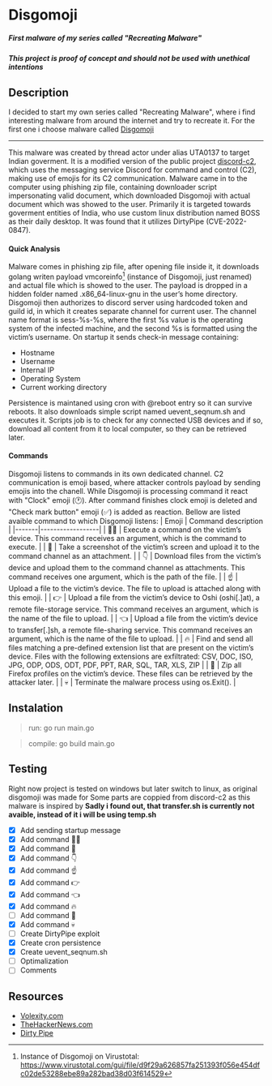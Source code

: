 # Disgomoji

##### First malware of my series called "Recreating Malware"
##### This project is proof of concept and should not be used with unethical intentions

## Description
I decided to start my own series called "Recreating Malware", where i find interesting malware from around the internet and try to recreate it. For the first one i choose malware called [Disgomoji](https://www.volexity.com/blog/2024/06/13/disgomoji-malware-used-to-target-indian-government/)
***
This malware was created by thread actor under alias UTA0137 to target Indian goverment. It is a modified version of the public project [discord-c2](https://github.com/bmdyy/discord-c2), which uses the messaging service Discord for command and control (C2), making use of emojis for its C2 communication. Malware came in to the computer using phishing zip file, containing downloader script impersonating valid document, which downloaded Disgomoji with actual document which was showed to the user. Primarily it is targeted towards goverment entities of India, who use custom linux distribution named BOSS as their daily desktop. It was found that it utilizes DirtyPipe (CVE-2022-0847).
#### Quick Analysis
Malware comes in phishing zip file, after opening file inside it, it downloads golang writen payload vmcoreinfo[^1] (instance of Disgomoji, just renamed) and actual file which is showed to the user. The payload is dropped in a hidden folder named .x86_64-linux-gnu in the user’s home directory. Disgomoji then authorizes to discord server using hardcoded token and guild id, in which it creates separate channel for current user. The channel name format is sess-%s-%s, where the first %s value is the operating system of the infected machine, and the second %s is formatted using the victim’s username. 
On startup it sends check-in message containing:
- Hostname
- Username
- Internal IP
- Operating System
- Current working directory

Persistence is maintaned using cron with @reboot entry so it can survive reboots. It also downloads simple script named uevent_seqnum.sh and executes it. Scripts job is to check for any connected USB devices and if so, download all content from it to local computer, so they can be retrieved later.
#### Commands
Disgomoji listens to commands in its own dedicated channel. C2 communication is emoji based, where attacker controls payload by sending emojis into the chanell. While Disgomoji is processing command it react with "Clock" emoji (🕐). After command finishes clock emoji is deleted and "Check mark button" emoji (✅) is added as reaction.
Bellow are listed avaible command to which Disgomoji listens:
| Emoji | Command description |
|-------|------------------|
|  🏃‍♂️  | Execute a command on the victim’s device. This command receives an argument, which is the command to execute. |
|  📸  | Take a screenshot of the victim’s screen and upload it to the command channel as an attachment. |
|  👇  | Download files from the victim’s device and upload them to the command channel as attachments. This command receives one argument, which is the path of the file. |
|  ☝️  | Upload a file to the victim’s device. The file to upload is attached along with this emoji. |
|  👉  | Upload a file from the victim’s device to Oshi (oshi[.]at), a remote file-storage service. This command receives an argument, which is the name of the file to upload. |
|  👈  | Upload a file from the victim’s device to transfer[.]sh, a remote file-sharing service. This command receives an argument, which is the name of the file to upload. |
|  🔥  | Find and send all files matching a pre-defined extension list that are present on the victim’s device. Files with the following extensions are exfiltrated: CSV, DOC, ISO, JPG, ODP, ODS, ODT, PDF, PPT, RAR, SQL, TAR, XLS, ZIP |
|  🦊  | Zip all Firefox profiles on the victim’s device. These files can be retrieved by the attacker later. |
|  💀  | Terminate the malware process using os.Exit(). |

## Instalation
> run: go run main.go

> compile: go build main.go

## Testing
Right now project is tested on windows but later switch to linux, as original disgomoji was made for
Some parts are coppied from discord-c2 as this malware is inspired by
**Sadly i found out, that transfer.sh is currently not avaible, instead of it i will be using temp.sh**

- [x] Add sending startup message
- [x] Add command 🏃‍♂️
- [x] Add command 📸
- [x] Add command 👇
- [x] Add command ☝️
- [x] Add command 👉
- [x] Add command 👈
- [x] Add command 🔥
- [ ] Add command 🦊
- [x] Add command 💀
- [ ] Create DirtyPipe exploit
- [x] Create cron persistence
- [x] Create uevent_seqnum.sh
- [ ] Optimalization
- [ ] Comments

## Resources
- [Volexity.com](https://www.volexity.com/blog/2024/06/13/disgomoji-malware-used-to-target-indian-government)
- [TheHackerNews.com](https://thehackernews.com/2024/06/pakistani-hackers-use-disgomoji-malware.html)
- [Dirty Pipe](https://github.com/AlexisAhmed/CVE-2022-0847-DirtyPipe-Exploits)

[^1]: Instance of Disgomoji on Virustotal: https://www.virustotal.com/gui/file/d9f29a626857fa251393f056e454dfc02de53288ebe89a282bad38d03f614529
